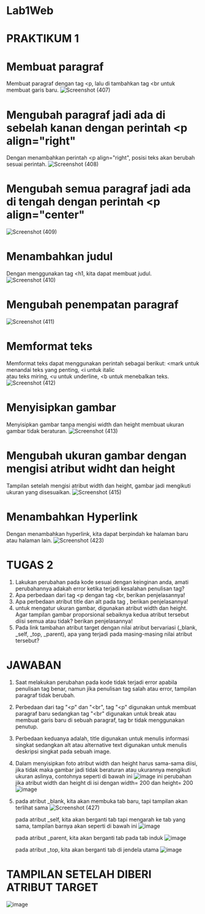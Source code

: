 # Lab1Web
# PRAKTIKUM 1
# Membuat paragraf 
Membuat paragraf dengan tag <p, lalu di tambahkan tag <br untuk membuat garis baru.
![Screenshot (407)](https://github.com/user-attachments/assets/1d408bc1-7c74-497c-95a1-12a7602e0942)
#  Mengubah paragraf jadi ada di sebelah kanan dengan perintah <p align="right"
Dengan menambahkan perintah <p align="right", posisi teks akan berubah sesuai perintah.
 ![Screenshot (408)](https://github.com/user-attachments/assets/6717326b-e00b-41d8-bc11-2c17ac009211)
#  Mengubah semua paragraf jadi ada di tengah dengan perintah <p align="center"
![Screenshot (409)](https://github.com/user-attachments/assets/4325a1a1-55d5-461b-af7b-22553ee57701)
#  Menambahkan judul 
Dengan menggunakan tag <h1, kita dapat membuat judul.
![Screenshot (410)](https://github.com/user-attachments/assets/9965cd7f-b501-4106-af4d-eff9494683ba)
#  Mengubah penempatan paragraf
![Screenshot (411)](https://github.com/user-attachments/assets/7aa8fcbd-cf3f-4856-bd39-027d6021f110)
#  Memformat teks
Memformat teks dapat menggunakan perintah sebagai berikut: <mark untuk menandai teks yang penting, <i untuk italic <br>
atau teks miring, <u untuk underline, <b untuk menebalkan teks.
![Screenshot (412)](https://github.com/user-attachments/assets/450a07e3-7b6b-4bd8-b00f-20fb40520922)
#  Menyisipkan gambar
Menyisipkan gambar tanpa mengisi width dan height membuat ukuran gambar tidak beraturan.
![Screenshot (413)](https://github.com/user-attachments/assets/c55a70ce-6df6-4737-91f2-f2277007beb8)
#  Mengubah ukuran gambar dengan mengisi atribut widht dan height
Tampilan setelah mengisi atribut width dan height, gambar jadi mengikuti ukuran yang disesuaikan.
![Screenshot (415)](https://github.com/user-attachments/assets/da72f95b-699a-44d4-84b6-c1dbdab5d1b3)
#  Menambahkan Hyperlink
Dengan menambahkan hyperlink, kita dapat berpindah ke halaman baru atau halaman lain.
![Screenshot (423)](https://github.com/user-attachments/assets/7537188a-a535-49c5-afb2-f33cb7df17c0)


# TUGAS 2
1. Lakukan perubahan pada kode sesuai dengan keinginan anda, amati perubahannya adakah error ketika terjadi kesalahan penulisan tag?
2. Apa perbedaan dari tag <p dengan tag <br, berikan penjelasannya!
3. Apa perbedaan atribut title dan alt pada tag <img>, berikan penjelasannya!
4. untuk mengatur ukuran gambar, digunakan atribut width dan height. Agar tampilan gambar proporsional sebaiknya kedua atribut tersebut diisi semua atau tidak? berikan penjelasannya!
5. Pada link tambahan atribut target dengan nilai atribut bervariasi (_blank, _self, _top, _parent), apa yang terjadi pada masing-masing nilai atribut tersebut?
   
# JAWABAN
1. Saat melakukan perubahan pada kode tidak terjadi error apabila penulisan tag benar, namun jika penulisan tag salah atau error, tampilan paragraf tidak berubah.
2. Perbedaan dari tag "<p" dan "<br", tag "<p" digunakan untuk membuat paragraf baru sedangkan tag "<br" digunakan untuk break atau membuat garis baru
   di sebuah paragraf, tag br tidak menggunakan penutup.
3. Perbedaan keduanya adalah, title digunakan untuk menulis informasi singkat sedangkan alt atau alternative text digunakan untuk menulis deskripsi singkat pada sebuah image.
4. Dalam menyisipkan foto atribut width dan height harus sama-sama diisi, jika tidak maka gambar jadi tidak beraturan atau ukurannya mengikuti ukuran aslinya, contohnya seperti di bawah ini
   ![image](https://github.com/user-attachments/assets/3730ed5a-4c6d-49c1-b0a6-6467b72f7d74)
   ini perubahan jika atribut width dan height di isi dengan width= 200 dan height= 200
   ![image](https://github.com/user-attachments/assets/b4f9ae35-0137-4d86-bf9e-9a3614840357)
   
5. pada atribut _blank, kita akan membuka tab baru, tapi tampilan akan terlihat sama
   ![Screenshot (427)](https://github.com/user-attachments/assets/fadb835c-6297-44ca-813e-702983526c4f)
   
   pada atribut _self, kita akan berganti tab tapi mengarah ke tab yang sama, tampilan barnya akan seperti di bawah ini
   ![image](https://github.com/user-attachments/assets/2d5f21ce-f8ed-46ac-9d11-ba8eeccded09)
   
   pada atribut _parent, kita akan berganti tab pada tab induk
   ![image](https://github.com/user-attachments/assets/7cbeda13-54b7-461f-92e4-691ba65b48c0)

   pada atribut _top, kita akan berganti tab di jendela utama
   ![image](https://github.com/user-attachments/assets/e697dbde-2108-4525-bcc1-5299331d073c)

   
# TAMPILAN SETELAH DIBERI ATRIBUT TARGET
![image](https://github.com/user-attachments/assets/89954b91-8f24-441b-8e35-5710d28eeafb)

   




